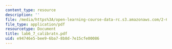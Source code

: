 ```yaml
---
content_type: resource
description: ''
file: /media/https%3A/open-learning-course-data-rc.s3.amazonaws.com/2-693-principles-of-oceanographic-instrument-systems-sensors-and-measurements-13-998-spring-2004/e94746e5bee96ba78b8d7e15cfe00086_lab6_7_calibratn.pdf
file_type: application/pdf
resourcetype: Document
title: lab6_7_calibratn.pdf
uid: e94746e5-bee9-6ba7-8b8d-7e15cfe00086
---
```


